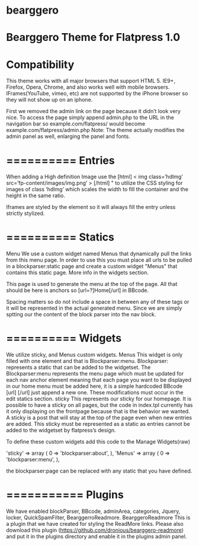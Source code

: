 bearggero
=========

Bearggero Theme for Flatpress 1.0
==========
Compatibility
==========
This theme works with all major browsers that support HTML 5. IE9+, Firefox, Opera, Chrome, and also works well with mobile browsers. IFrames(YouTube, vimeo, etc) are not supported by the iPhone browser so they will not show up on an iphone.


First we removed the admin link on the page because it didn’t look very nice. To access the page simply append admin.php to the URL in the navigation bar so example.com/flatpress/ would become example.com/flatpress/admin.php
Note: The theme actually modifies the admin panel as well, enlarging the panel and fonts. 

==========
Entries
==========
When adding a High definition Image use the [html] &lt; img class=’hdImg’ src=’fp-content/images/img.png’ &gt;  [/html] "  to utilize the CSS styling for images of class ‘hdImg’ which scales the width to fill the container and the height in the same ratio.

Iframes are styled by the element so it will always fill the entry unless strictly stylized.

==========
Statics
==========
Menu
  We use a custom widget named Menus that dynamically pull the links from this menu page. In order to use this you must   place all urls to be pulled in a blockparser:static page and create a custom widget "Menus" that contains this static   page. More info in the widgets section.
  
  This page is used to generate the menu at the top of the page. All that should be here is anchors so [url=?]Home[/url]   in BBcode. 

  Spacing matters so do not include a space in between any of these tags or it will be represented in the actual          generated menu. Since we are simply sptting our the content of the block parser into the nav block.

==========
Widgets
==========
We utilize sticky, and Menus custom widgets.
Menus
  This widget is only filled with one element and that is Blockparser:menu.
  Blockparser: represents a static that can be added to the widgetset.
  The Blockparser:menu represents the menu page which must be updated for each nav anchor element meaning that each page   you want to be displayed in our home menu must be added here, it is a simple hardcoded BBcode [url] [/url] just append   a new one. These modifications must occur in the edit statics section.
sticky
  This represents our sticky for our homepage. It is possible to have a sticky on all pages, but the code in index.tpl    currently has it only displaying on the frontpage because that is the behavior we wanted. A sticky is a post that will   stay at the top of the page even when new entries are added. This sticky must be represented as a static as entries     cannot be added to the widgetset by flatpress’s design.
  
  To define these custom widgets add this code to the Manage Widgets(raw)
  
  'sticky' => 
  array (
    0 => 'blockparser:about',
  ),
  'Menus' => 
  array (
    0 => 'blockparser:menu',
  ),
  
  the blockparser:page can be replaced with any static that you have defined.

===========
Plugins
===========
We have enabled blockParser, BBcode, adminArea, categories, Jquery, locker, QuickSpamFilter, BearggerroReadmore.
  BearggeroReadmore
    This is a plugin that we have created for styling the ReadMore links. Please also download this plugin                  (https://github.com/dronious/bearggero-readmore) and put it in the plugins directory and enable it in the plugins        admin panel.

  
  
  
  




